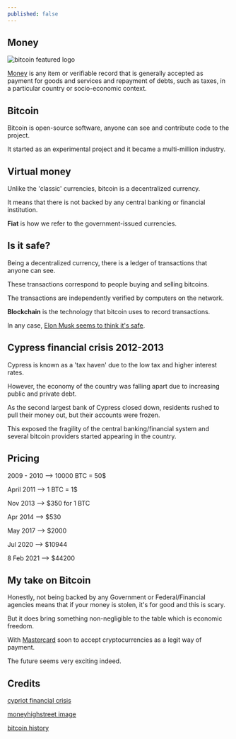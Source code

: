 ```yaml
---
published: false
---
```

## Money
![bitcoin featured logo](https://github.com/codarrenvelvindron/codarrenvelvindron.github.io/raw/master/images/Bitcoin-logo-300x296.png)

[Money](https://en.wikipedia.org/wiki/Money) is any item or verifiable record that is generally accepted as payment for goods and services and repayment of debts, such as taxes, in a particular country or socio-economic context.

## Bitcoin
Bitcoin is open-source software, anyone can see and contribute code to the project.

It started as an experimental project and it became a multi-million industry.

## Virtual money
Unlike the 'classic' currencies, bitcoin is a decentralized currency.

It means that there is not backed by any central banking or financial institution.

**Fiat** is how we refer to the government-issued currencies.

## Is it safe?
Being a decentralized currency, there is a ledger of transactions that anyone can see.

These transactions correspond to people buying and selling bitcoins.

The transactions are independently verified by computers on the network.

**Blockchain** is the technology that bitcoin uses to record transactions.

In any case, [Elon Musk seems to think it's safe](https://www.bloomberg.com/opinion/articles/2021-02-13/elon-musk-tweets-tesla-inevitably-buys-bitcoin).

## Cypress financial crisis 2012-2013
Cypress is known as a 'tax haven' due to the low tax and higher interest rates.

However, the economy of the country was falling apart due to increasing public and private debt.

As the second largest bank of Cypress closed down, residents rushed to pull their money out, but their accounts were frozen.

This exposed the fragility of the central banking/financial system and several bitcoin providers started appearing in the country.

## Pricing
2009 - 2010 --> 10000 BTC = 50$

April 2011 --> 1 BTC = 1$

Nov 2013 --> $350 for 1 BTC

Apr 2014 --> $530

May 2017 --> $2000

Jul 2020 --> $10944

8 Feb 2021 --> $44200

## My take on Bitcoin
Honestly, not being backed by any Government or Federal/Financial agencies means that if your money is stolen, it's for good and this is scary.

But it does bring something non-negligible to the table which is economic freedom.

With [Mastercard](https://edition.cnn.com/2021/02/11/investing/mastercard-bitcoin-bny-mellon/index.html) soon to accept cryptocurrencies as a legit way of payment.

The future seems very exciting indeed.


## Credits
[cypriot financial crisis](https://en.wikipedia.org/wiki/2012%E2%80%932013_Cypriot_financial_crisis)

[moneyhighstreet image](https://moneyhighstreet.com/wp-content/uploads/2017/12/Bitcoin-logo-300x296.png)

[bitcoin history](https://en.wikipedia.org/wiki/History_of_bitcoin)